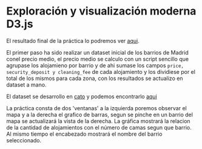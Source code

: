 # Exploración y visualización moderna D3.js

El resultado final de la práctica lo podremos ver [aqui](https://amm297.github.io/).

El primer paso ha sido realizar un dataset inicial de los barrios de Madrid conel precio medio, el precio medio se calculo con un script sencillo que agrupase los alojamieno por barrio y de ahi sumase los campos `price, security_deposit y cleaning_fee` de cada alojamiento y los dividiese por el total de los mismos para cada zona, con los resultados se actualizo en dataset a mano. 

El dataset se desarrollo en [cato](https://carto.com/) y podemos encontrarlo [aqui](https://amm297.carto.com/dataset/airbnb_madrid)

La práctica consta de dos 'ventanas' a la izquierda poremos observar el mapa y a la derecha el grafico de barras, segun se pinche en un barrio del mapa se actualizará la vista de la derecha. La gráfica mostrará la relacion de la cantidad de alojamientos con el número de camas segun que barrio. Al mismo tiempo el encabezado mostrará el nombre del barrio seleccionado.
